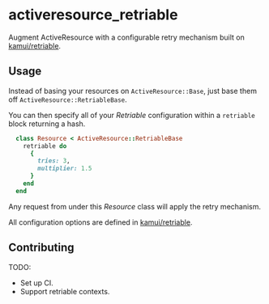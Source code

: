 # activeresource_retriable

Augment ActiveResource with a configurable retry mechanism built on [kamui/retriable](<https://github.com/kamui/retriable>).

## Usage

Instead of basing your resources on `ActiveResource::Base`, just base them off `ActiveResource::RetriableBase`.

You can then specify all of your _Retriable_ configuration within a `retriable` block returning a hash.

```Ruby
  class Resource < ActiveResource::RetriableBase
    retriable do
      {
        tries: 3,
        multiplier: 1.5
      }
    end
  end
```

Any request from under this _Resource_ class will apply the retry mechanism.

All configuration options are defined in [kamui/retriable](<https://github.com/kamui/retriable>).

## Contributing

TODO:

- Set up CI.
- Support retriable contexts.
